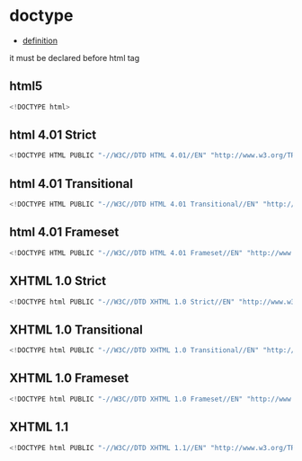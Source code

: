 # doctype

* [definition](https://www.w3schools.com/tags/tag_doctype.asp)

it must be declared before html tag  

## html5  
```python
<!DOCTYPE html>
```
## html 4.01 Strict
```python
<!DOCTYPE HTML PUBLIC "-//W3C//DTD HTML 4.01//EN" "http://www.w3.org/TR/html4/strict.dtd">
```
## html 4.01 Transitional
```python
<!DOCTYPE HTML PUBLIC "-//W3C//DTD HTML 4.01 Transitional//EN" "http://www.w3.org/TR/html4/loose.dtd">
```
## html 4.01 Frameset
```python
<!DOCTYPE HTML PUBLIC "-//W3C//DTD HTML 4.01 Frameset//EN" "http://www.w3.org/TR/html4/frameset.dtd">
```
## XHTML 1.0 Strict
```python
<!DOCTYPE html PUBLIC "-//W3C//DTD XHTML 1.0 Strict//EN" "http://www.w3.org/TR/xhtml1/DTD/xhtml1-strict.dtd">
```
## XHTML 1.0 Transitional
```python
<!DOCTYPE html PUBLIC "-//W3C//DTD XHTML 1.0 Transitional//EN" "http://www.w3.org/TR/xhtml1/DTD/xhtml1-transitional.dtd">
```
## XHTML 1.0 Frameset
```python
<!DOCTYPE html PUBLIC "-//W3C//DTD XHTML 1.0 Frameset//EN" "http://www.w3.org/TR/xhtml1/DTD/xhtml1-frameset.dtd">
```
## XHTML 1.1
```python
<!DOCTYPE html PUBLIC "-//W3C//DTD XHTML 1.1//EN" "http://www.w3.org/TR/xhtml11/DTD/xhtml11.dtd">
```
